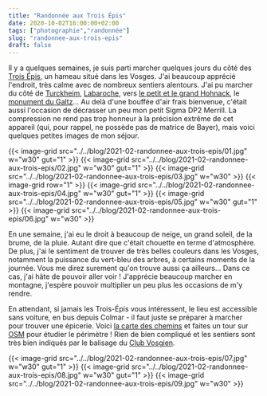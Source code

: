 ```yaml
---
title: "Randonnée aux Trois Épis"
date: 2020-10-02T16:00:00+02:00
tags: ["photographie","randonnée"]
slug: "randonnee-aux-trois-epis"
draft: false
---
```


Il y a quelques semaines, je suis parti marcher quelques jours du côté des [Trois Épis](https://fr.wikipedia.org/wiki/Trois-Épis), un hameau situé dans les Vosges. J'ai beaucoup apprécié l'endroit, très calme avec de nombreux sentiers alentours. J'ai pu marcher du côté de [Turckheim](https://fr.wikipedia.org/wiki/Turckheim), [Labaroche](https://fr.wikipedia.org/wiki/Labaroche), vers [le petit et le grand Hohnack](https://fr.wikipedia.org/wiki/Hohnack), le [monument du Galtz](https://fr.wikipedia.org/wiki/Monument_du_Galtz)... Au delà d'une bouffée d'air frais bienvenue, c'était aussi l'occasion de décrasser un peu mon petit Sigma DP2 Merrill. La compression ne rend pas trop honneur à la précision extrême de cet appareil (qui, pour rappel, ne possède pas de matrice de Bayer), mais voici quelques petites images de mon séjour.

{{< image-grid src="../../blog/2021-02-randonnee-aux-trois-epis/01.jpg" w="w30" gut="1" >}}
{{< image-grid src="../../blog/2021-02-randonnee-aux-trois-epis/02.jpg" w="w30" gut="1" >}}
{{< image-grid src="../../blog/2021-02-randonnee-aux-trois-epis/03.jpg" w="w30" >}}
{{< image-grid row="1" >}}
{{< image-grid src="../../blog/2021-02-randonnee-aux-trois-epis/04.jpg" w="w30" gut="1" >}}
{{< image-grid src="../../blog/2021-02-randonnee-aux-trois-epis/05.jpg" w="w30" gut="1" >}}
{{< image-grid src="../../blog/2021-02-randonnee-aux-trois-epis/06.jpg" w="w30" >}}

En une semaine, j'ai eu le droit à beaucoup de neige, un grand soleil, de la brume, de la pluie. Autant dire que c'était chouette en terme d'atmosphère. De plus, j'ai le sentiment de trouver de très belles couleurs dans les Vosges, notamment la puissance du vert-bleu des arbres, à certains moments de la journée. Vous me direz surement qu'on trouve aussi ça ailleurs... Dans ce cas, j'ai hâte de pouvoir aller voir ! J'apprécie beaucoup marcher en montagne, j'espère pouvoir multiplier un peu plus les occasions de m'y rendre.

En attendant, si jamais les Trois-Épis vous intéressent, le lieu est accessible sans voiture, en bus depuis Colmar - il faut juste se préparer à marcher pour trouver une épicerie. Voici [la carte des chemins](https://les-trois-epis.fr/public/uploads/2018/11/panneau_sentiers.pdf) et faites un tour sur [OSM](https://www.openstreetmap.org/search?query=trois%20épis#map=14/48.0999/7.2311) pour étudier le périmètre ! Rien de bien compliqué et les sentiers sont très bien indiqués par le balisage du [Club Vosgien](https://www.club-vosgien.eu).

{{< image-grid src="../../blog/2021-02-randonnee-aux-trois-epis/07.jpg" w="w30" gut="1" >}}
{{< image-grid src="../../blog/2021-02-randonnee-aux-trois-epis/08.jpg" w="w30" gut="1" >}}
{{< image-grid src="../../blog/2021-02-randonnee-aux-trois-epis/09.jpg" w="w30" >}}
